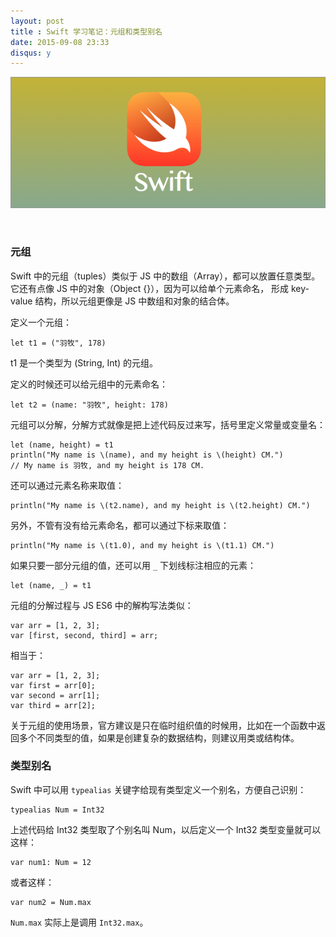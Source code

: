 ```yaml
---
layout: post
title : Swift 学习笔记：元组和类型别名
date: 2015-09-08 23:33
disqus: y
---
```


![swift](/images/swift-learn-note-banner.png)

&nbsp;

### 元组

Swift 中的元组（tuples）类似于 JS 中的数组（Array），都可以放置任意类型。它还有点像 JS 中的对象（Object {}），因为可以给单个元素命名，
形成 key-value 结构，所以元组更像是 JS 中数组和对象的结合体。

定义一个元组：

```
let t1 = ("羽牧", 178)
```

t1 是一个类型为 (String, Int) 的元组。

定义的时候还可以给元组中的元素命名：

```
let t2 = (name: "羽牧", height: 178)
```

元组可以分解，分解方式就像是把上述代码反过来写，括号里定义常量或变量名：

```
let (name, height) = t1
println("My name is \(name), and my height is \(height) CM.")
// My name is 羽牧, and my height is 178 CM.
```

还可以通过元素名称来取值：

```
println("My name is \(t2.name), and my height is \(t2.height) CM.")
```

另外，不管有没有给元素命名，都可以通过下标来取值：

```
println("My name is \(t1.0), and my height is \(t1.1) CM.")
```

如果只要一部分元组的值，还可以用 `_` 下划线标注相应的元素：

```
let (name, _) = t1
```

元组的分解过程与 JS ES6 中的解构写法类似：

```
var arr = [1, 2, 3];
var [first, second, third] = arr;
```

相当于：

```
var arr = [1, 2, 3];
var first = arr[0];
var second = arr[1];
var third = arr[2];
```

关于元组的使用场景，官方建议是只在临时组织值的时候用，比如在一个函数中返回多个不同类型的值，如果是创建复杂的数据结构，则建议用类或结构体。

### 类型别名

Swift 中可以用 `typealias` 关键字给现有类型定义一个别名，方便自己识别：

```
typealias Num = Int32
```

上述代码给 Int32 类型取了个别名叫 Num，以后定义一个 Int32 类型变量就可以这样：

```
var num1: Num = 12
```

或者这样：

```
var num2 = Num.max
```

`Num.max` 实际上是调用 `Int32.max`。

